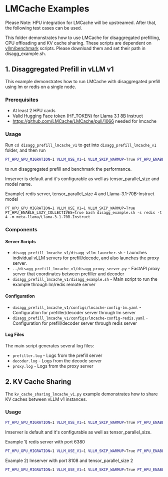 # LMCache Examples
Please Note: HPU integration for LMCache will be upstreamed. After that, the following test cases can be used.

This folder demonstrates how to use LMCache for disaggregated prefilling, CPU offloading and KV cache sharing.
These scripts are dependent on [vllm/benchmark](https://github.com/vllm-project/vllm/tree/main/benchmarks) scripts.
Please download them and set their path in disagg_example.sh.

## 1. Disaggregated Prefill in vLLM v1

This example demonstrates how to run LMCache with disaggregated prefill using lm or redis on a single node.

### Prerequisites
- At least 2 HPU cards
- Valid Hugging Face token (HF_TOKEN) for Llama 3.1 8B Instruct
- https://github.com/LMCache/LMCache/pull/1066 needed for lmcache

### Usage

Run
`cd disagg_prefill_lmcache_v1`
to get into `disagg_prefill_lmcache_v1` folder, and then run

```bash
PT_HPU_GPU_MIGRATION=1 VLLM_USE_V1=1 VLLM_SKIP_WARMUP=True PT_HPU_ENABLE_LAZY_COLLECTIVES=true bash disagg_example.sh
```

to run disaggregated prefill and benchmark the performance.

lmserver is default and it's configurable as well as tensor_parallel_size and model name.

Example) redis server, tensor_parallel_size 4 and Llama-3.1-70B-Instruct model

```
PT_HPU_GPU_MIGRATION=1 VLLM_USE_V1=1 VLLM_SKIP_WARMUP=True PT_HPU_ENABLE_LAZY_COLLECTIVES=true bash disagg_example.sh -s redis -t 4 -m meta-llama/Llama-3.1-70B-Instruct
```

### Components

#### Server Scripts
- `disagg_prefill_lmcache_v1/disagg_vllm_launcher.sh` - Launches individual vLLM servers for prefill/decode, and also launches the proxy server.
- `../disagg_prefill_lmcache_v1/disagg_proxy_server.py` - FastAPI proxy server that coordinates between prefiller and decoder
- `disagg_prefill_lmcache_v1/disagg_example.sh` - Main script to run the example through lm/redis remote server

#### Configuration
- `disagg_prefill_lmcache_v1/configs/lmcache-config-lm.yaml` - Configuration for prefiller/decoder server through lm server
- `disagg_prefill_lmcache_v1/configs/lmcache-config-redis.yaml` - Configuration for prefill/decoder server through redis server

#### Log Files
The main script generates several log files:
- `prefiller.log` - Logs from the prefill server
- `decoder.log` - Logs from the decode server
- `proxy.log` - Logs from the proxy server

## 2. KV Cache Sharing

The `kv_cache_sharing_lmcache_v1.py` example demonstrates how to share KV caches between vLLM v1 instances.

### Usage

```bash
PT_HPU_GPU_MIGRATION=1 VLLM_USE_V1=1 VLLM_SKIP_WARMUP=True PT_HPU_ENABLE_LAZY_COLLECTIVES=true python kv_cache_sharing_lmcache_v1.py
```

lmserver is default and it's configurable as well as tensor_parallel_size.

Example 1) redis server with port 6380

```bash
PT_HPU_GPU_MIGRATION=1 VLLM_USE_V1=1 VLLM_SKIP_WARMUP=True PT_HPU_ENABLE_LAZY_COLLECTIVES=true python kv_cache_sharing_lmcache_v1.py --remote_server redis --redis_port 6380
```

Example 2) lmserver with port 8108 and tensor_parallel_size 2

```bash
PT_HPU_GPU_MIGRATION=1 VLLM_USE_V1=1 VLLM_SKIP_WARMUP=True PT_HPU_ENABLE_LAZY_COLLECTIVES=true python kv_cache_sharing_lmcache_v1.py --lm_port 8108 --tp_size 2
```
